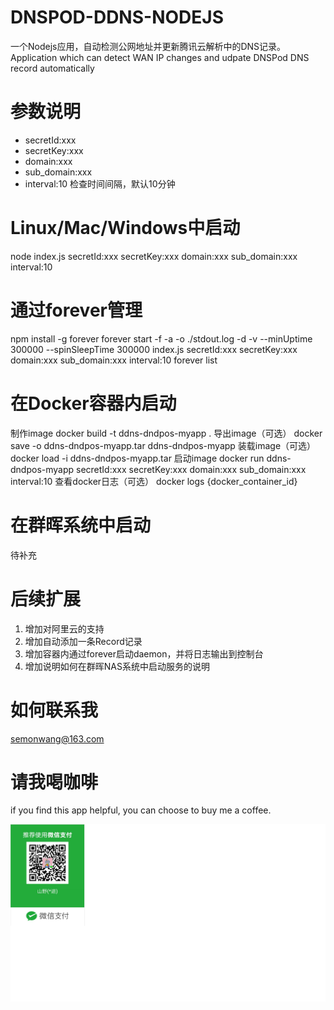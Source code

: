 # DNSPOD-DDNS-NODEJS
一个Nodejs应用，自动检测公网地址并更新腾讯云解析中的DNS记录。
Application which can detect WAN IP changes and udpate DNSPod DNS record automatically

# 参数说明
* secretId:xxx 
* secretKey:xxx
* domain:xxx
* sub_domain:xxx 
* interval:10 检查时间间隔，默认10分钟

# Linux/Mac/Windows中启动
node index.js secretId:xxx secretKey:xxx domain:xxx sub_domain:xxx interval:10

# 通过forever管理
npm install -g forever
forever start -f -a -o ./stdout.log -d -v --minUptime 300000 --spinSleepTime 300000 index.js secretId:xxx secretKey:xxx domain:xxx sub_domain:xxx interval:10
forever list

# 在Docker容器内启动
制作image
docker build -t ddns-dndpos-myapp .
导出image（可选）
docker save -o ddns-dndpos-myapp.tar ddns-dndpos-myapp
装载image（可选）
docker load -i ddns-dndpos-myapp.tar
启动image
docker run ddns-dndpos-myapp secretId:xxx secretKey:xxx domain:xxx sub_domain:xxx interval:10
查看docker日志（可选）
docker logs {docker_container_id}

# 在群晖系统中启动
待补充

# 后续扩展
1. 增加对阿里云的支持
2. 增加自动添加一条Record记录
3. 增加容器内通过forever启动daemon，并将日志输出到控制台
4. 增加说明如何在群晖NAS系统中启动服务的说明

# 如何联系我
semonwang@163.com

# 请我喝咖啡
if you find this app helpful, you can choose to buy me a coffee.

![wechat](./wechat_mini.png)